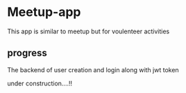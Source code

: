 # Meetup-app
This app is similar to meetup but for voulenteer activities 

## progress
The backend of user creation and login along with jwt token

under construction....!!
